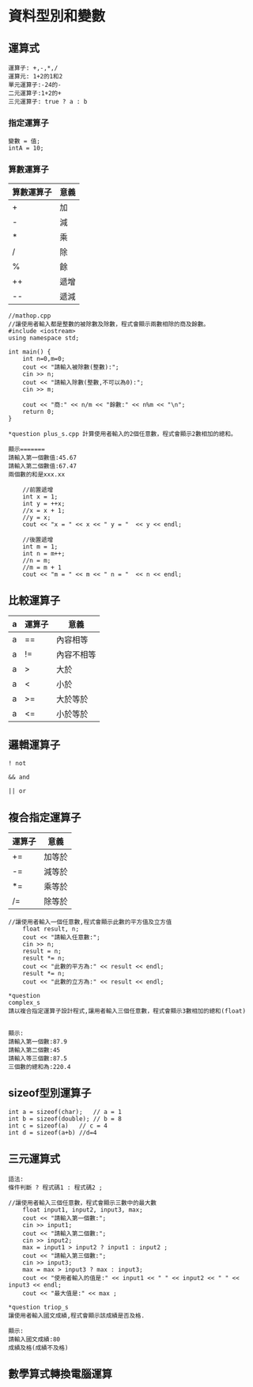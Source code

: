 # 資料型別和變數
## 運算式

```
運算子: +,-,*,/
運算元: 1+2的1和2
單元運算子:-24的-
二元運算子:1+2的+
三元運算子: true ? a : b
```
### 指定運算子
```
變數 = 值;
intA = 10;
```
### 算數運算子
算數運算子|意義|
-----|----|
+| 加 |
-| 減 |
*|乘|
/|除|
%|餘|
++|遞增|
--|遞減|



	//mathop.cpp
	//讓使用者輸入都是整數的被除數及除數，程式會顯示兩數相除的商及餘數。
	#include <iostream>
	using namespace std;

	int main() {
		int n=0,m=0;
		cout << "請輸入被除數(整數):";
		cin >> n;
		cout << "請輸入除數(整數,不可以為0):";
		cin >> m;

		cout << "商:" << n/m << "餘數:" << n%m << "\n";
		return 0;
	}

```
*question plus_s.cpp 計算使用者輸入的2個任意數，程式會顯示2數相加的總和。

顯示=======
請輸入第一個數值:45.67
請輸入第二個數值:67.47
兩個數的和是xxx.xx

```

```
	//前置遞增
	int x = 1;
	int y = ++x;
	//x = x + 1;
	//y = x;
	cout << "x = " << x << " y = "  << y << endl;

	//後置遞增
	int m = 1;
	int n = m++;
	//n = m;
	//m = m + 1
	cout << "m = " << m << " n = "  << n << endl;
```
## 比較運算子
a| 運算子 | 意義 
-|---|--- 
a|== | 內容相等 
a|!= | 內容不相等 
a|> | 大於 
a|< | 小於 
a|>= | 大於等於 
a|<= | 小於等於 



## 邏輯運算子 

```
! not

&& and

|| or
```

## 複合指定運算子
 運算子 | 意義 
---|--- 
+= | 加等於 
-= | 減等於 
*= | 乘等於 
/= | 除等於 


	//讓使用者輸入一個任意數,程式會顯示此數的平方值及立方值
		float result, n;
		cout << "請輸入任意數:";
		cin >> n;
		result = n;
		result *= n;
		cout << "此數的平方為:" << result << endl;
		result *= n;
		cout << "此數的立方為:" << result << endl;


```
*question
complex_s
請以複合指定運算子設計程式,讓用者輸入三個任意數，程式會顯示3數相加的總和(float)


顯示:
請輸入第一個數:87.9
請輸入第二個數:45
請輸入等三個數:87.5
三個數的總和為:220.4
```

## sizeof型別運算子
```
int a = sizeof(char);   // a = 1
int b = sizeof(double); // b = 8
int c = sizeof(a)	// c = 4
int d = sizeof(a+b) //d=4
```

## 三元運算式
```
語法:
條件判斷 ? 程式碼1 : 程式碼2 ;
```

	//讓使用者輸入三個任意數，程式會顯示三數中的最大數
		float input1, input2, input3, max;
		cout << "請輸入第一個數:";
		cin >> input1;
		cout << "請輸入第二個數:";
		cin >> input2;
		max = input1 > input2 ? input1 : input2 ;
		cout << "請輸入第三個數:";
		cin >> input3;
		max = max > input3 ? max : input3;
		cout << "使用者輸入的值是:" << input1 << " " << input2 << " " << input3 << endl;
		cout << "最大值是:" << max ;

```
*question triop_s
讓使用者輸入國文成績,程式會顯示該成績是否及格. 

顯示:
請輸入國文成績:80
成績及格(成績不及格)
```

## 數學算式轉換電腦運算

